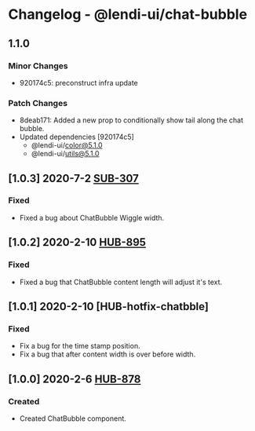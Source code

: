 # Changelog - @lendi-ui/chat-bubble

## 1.1.0

### Minor Changes

- 920174c5: preconstruct infra update

### Patch Changes

- 8deab171: Added a new prop to conditionally show tail along the chat bubble.
- Updated dependencies [920174c5]
  - @lendi-ui/color@5.1.0
  - @lendi-ui/utils@5.1.0

## [1.0.3] 2020-7-2 [SUB-307](https://creditandfinance.atlassian.net/browse/SUB-307)

### Fixed

- Fixed a bug about ChatBubble Wiggle width.

## [1.0.2] 2020-2-10 [HUB-895](https://creditandfinance.atlassian.net/browse.HUB-895)

### Fixed

- Fixed a bug that ChatBubble content length will adjust it's text.

## [1.0.1] 2020-2-10 [HUB-hotfix-chatbble]

### Fixed

- Fix a bug for the time stamp position.
- Fix a bug that after content width is over before width.

## [1.0.0] 2020-2-6 [HUB-878](https://creditandfinance.atlassian.net/browse.HUB-878)

### Created

- Created ChatBubble component.
